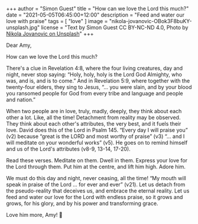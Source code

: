 +++
author = "Simon Guest"
title = "How can we love the Lord this much?"
date = "2021-05-05T06:45:00+12:00"
description = "Feed and water our love with praise"
tags = [ "love" ]
image = "nikola-jovanovic-OBok3F8buKY-unsplash.jpg"
license = "Text by Simon Guest CC BY-NC-ND 4.0, Photo by [Nikola Jovanovic on Unsplash](https://unsplash.com/photos/OBok3F8buKY)"
+++

Dear Amy,

How can we love the Lord this much?

There's a clue in Revelation 4:8, where the four living creatures, day and night, never stop saying: “Holy, holy, holy is the Lord God Almighty, who was, and is, and is to come.”  And in Revelation 5:9, where together with the twenty-four elders, they sing to Jesus, “... you were slain, and by your blood you ransomed people for God from every tribe and language and people and nation.”

When two people are in love, truly, madly, deeply, they think about each other a lot. Like, all the time! Detachment from reality may be observed. They think about each other's attributes, the very best, and it fuels their love. David does this of the Lord in Psalm 145.  “Every day I will praise you” (v2) because “great is the LORD and most worthy of praise” (v3) “... and I will meditate on your wonderful works” (v5). He goes on to remind himself and us of the Lord's attributes (v8-9, 13-14, 17-20).

Read these verses. Meditate on them. Dwell in them. Express your love for the Lord through them. Put him at the centre, and lift him high. Adore him.

We must do this day and night, never ceasing, all the time!  “My mouth will speak in praise of the Lord ... for ever and ever” (v21).  Let us detach from the pseudo-reality that deceives us, and embrace the eternal reality. Let us feed and water our love for the Lord with endless praise, so it grows and grows, for his glory, and by his power and transforming grace.

Love him more, Amy! 🙏
